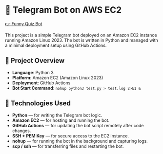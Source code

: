 # 🤖 Telegram Bot on AWS EC2

[👉 Funny Quiz Bot](https://t.me/Funny_quiz_ledeneva_bot)

This project is a simple Telegram bot deployed on an Amazon EC2 instance running Amazon Linux 2023. The bot is written in Python and managed with a minimal deployment setup using GitHub Actions.

## 🧩 Project Overview

- **Language**: Python 3
- **Platform**: Amazon EC2 (Amazon Linux 2023)
- **Deployment**: GitHub Actions
- **Bot Start Command**: `nohup python3 test.py > test.log 2>&1 &`
  
## 🔧 Technologies Used

- **Python** — for writing the Telegram bot logic.
- **Amazon EC2** — for hosting and running the bot.
- **GitHub Actions** — for updating the bot script remotely after code changes.
- **SSH + PEM Key** — for secure access to the EC2 instance.
- **nohup** — for running the bot in the background and capturing logs.
- **scp / ssh** — for transferring files and restarting the bot.
